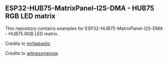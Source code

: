 ## ESP32-HUB75-MatrixPanel-I2S-DMA - HUB75 RGB LED matrix

This repository contains examples for ESP32-HUB75-MatrixPanel-I2S-DMA - HUB75 RGB LED matrix.

Credits to [mrfaptastic](https://github.com/mrfaptastic)

Credits to [witnessmenow](https://github.com/witnessmenow)


